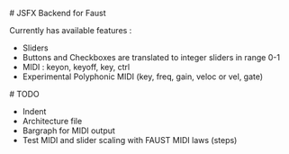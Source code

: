 # JSFX Backend for Faust

Currently has available features : 
* Sliders 
* Buttons and Checkboxes are translated to integer sliders in range 0-1
* MIDI : keyon, keyoff, key, ctrl
* Experimental Polyphonic MIDI (key, freq, gain, veloc or vel, gate)

# TODO

* Indent
* Architecture file 
* Bargraph for MIDI output 
* Test MIDI and slider scaling with FAUST MIDI laws (steps)

    